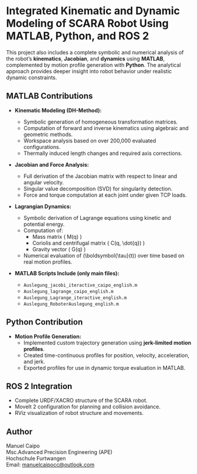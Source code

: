 # Integrated Kinematic and Dynamic Modeling of  SCARA Robot Using MATLAB, Python, and ROS 2

This project also includes a complete symbolic and numerical analysis of the robot’s **kinematics**, **Jacobian**, and **dynamics** using **MATLAB**, complemented by motion profile generation with **Python**. The analytical approach provides deeper insight into robot behavior under realistic dynamic constraints.

## MATLAB Contributions

- **Kinematic Modeling (DH-Method):**
  - Symbolic generation of homogeneous transformation matrices.
  - Computation of forward and inverse kinematics using algebraic and geometric methods.
  - Workspace analysis based on over 200,000 evaluated configurations.
  - Thermally induced length changes and required axis corrections.

- **Jacobian and Force Analysis:**
  - Full derivation of the Jacobian matrix with respect to linear and angular velocity.
  - Singular value decomposition (SVD) for singularity detection.
  - Force and torque computation at each joint under given TCP loads.

- **Lagrangian Dynamics:**
  - Symbolic derivation of Lagrange equations using kinetic and potential energy.
  - Computation of:
    - Mass matrix \( M(q) \)
    - Coriolis and centrifugal matrix \( C(q, \dot{q}) \)
    - Gravity vector \( G(q) \)
  - Numerical evaluation of \(\boldsymbol{\tau}(t)\) over time based on real motion profiles.

- **MATLAB Scripts Include (only main files):**
  - `Auslegung_jacobi_iteractive_caipo_english.m`
  - `Auslegung_lagrange_caipo_english.m`
  - `Auslegung_Lagrange_iteractive_english.m`
  - `Auslegung_RoboterAuslegung_english.m`

## Python Contribution

- **Motion Profile Generation:**
  - Implemented custom trajectory generation using **jerk-limited motion profiles**.
  - Created time-continuous profiles for position, velocity, acceleration, and jerk.
  - Exported profiles for use in dynamic torque evaluation in MATLAB.

## ROS 2 Integration

- Complete URDF/XACRO structure of the SCARA robot.
- MoveIt 2 configuration for planning and collision avoidance.
- RViz visualization of robot structure and movements.




## Author

Manuel Caipo  
Msc.Advanced Precision Engineering (APE)  
Hochschule Furtwangen  
Email: manuelcaipocc@outlook.com